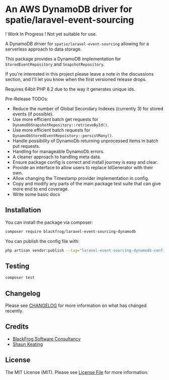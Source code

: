 # An AWS DynamoDB driver for spatie/laravel-event-sourcing

! Work In Progress ! Not yet suitable for use.

A DynamoDB driver for `spatie/laravel-event-sourcing` allowing for a serverless approach to data storage.

This package provides a DynamoDB implementation for `StoredEventRepository` and `SnapshotRepository`.

If you're interested in this project please leave a note in the discussions section, and I'll let you know when the first
versioned release drops.

Requires 64bit PHP 8.2 due to the way it generates unique ids.

Pre-Release TODOs:

- Reduce the number of Global Secondary Indexes (currently 3) for stored events (if possible).
- Use more efficient batch get requests for `DynamoDbSnapshotRepository::retrieveById()`.
- Use more efficient batch requests for `DynamoDbStoredEventRepoistory::persistMany()`.
- Handle possibility of DynamoDb returning unprocessed items in batch put requests.
- Handling for manageable DynamoDb errors.
- A cleaner approach to handling meta data.
- Ensure package config is correct and install journey is easy and clear.
- Provide an interface to allow users to replace IdGenerator with their own.
- Allow changing the Timestamp provider implementation in config.
- Copy and modify any parts of the main package test suite that can give more end to end coverage.
- Write some basic docs

## Installation

You can install the package via composer:

```bash
composer require blackfrog/laravel-event-sourcing-dynamodb
````

You can publish the config file with:

```bash
php artisan vendor:publish --tag="laravel-event-sourcing-dynamodb-config"
```

## Testing

```bash
composer test
```

## Changelog

Please see [CHANGELOG](CHANGELOG.md) for more information on what has changed recently.

## Credits

- [BlackFrog Software Consultancy](https://blackfrog.co)
- [Shaun Keating](https://github.com/shkeats)

## License

The MIT License (MIT). Please see [License File](LICENSE.md) for more information.
